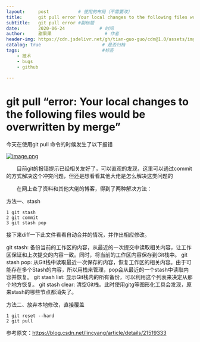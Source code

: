 ```yaml
---
layout:     post           # 使用的布局（不需要改）
title:      git pull error Your local changes to the following files would be overwritten by merge
subtitle:   git pull error #副标题
date:       2020-06-24             # 时间
author:     甜果果                    # 作者
header-img: https://cdn.jsdelivr.net/gh/tian-guo-guo/cdn@1.0/assets/img/post-bg-debug.png    #背景图片
catalog: true                       # 是否归档
tags:                               #标签
    - 技术
    - bugs
    - github
 
---
```


# git pull “error: Your local changes to the following files would be overwritten by merge”

今天在使用git pull 命令的时候发生了以下报错

[![image.png](http://127.0.0.1:8090/upload/2020/06/image-2cd77f59e0a94691b8bda2beb958ac07.png)](http://127.0.0.1:8090/upload/2020/06/image-2cd77f59e0a94691b8bda2beb958ac07.png)

　　目前git的报错提示已经相关友好了，可以直观的发现，这里可以通过commit的方式解决这个冲突问题，但还是想看看其他大佬是怎么解决这类问题的

　　在网上查了资料和其他大佬的博客，得到了两种解决方法：

方法一、stash

```
1 git stash
2 git commit
3 git stash pop
```

接下来diff一下此文件看看自动合并的情况，并作出相应修改。

git stash: 备份当前的工作区的内容，从最近的一次提交中读取相关内容，让工作区保证和上次提交的内容一致。同时，将当前的工作区内容保存到Git栈中。
git stash pop: 从Git栈中读取最近一次保存的内容，恢复工作区的相关内容。由于可能存在多个Stash的内容，所以用栈来管理，pop会从最近的一个stash中读取内容并恢复。
git stash list: 显示Git栈内的所有备份，可以利用这个列表来决定从那个地方恢复。
git stash clear: 清空Git栈。此时使用gitg等图形化工具会发现，原来stash的哪些节点都消失了。

方法二、放弃本地修改，直接覆盖

```
1 git reset --hard
2 git pull
```

参考原文：https://blog.csdn.net/lincyang/article/details/21519333